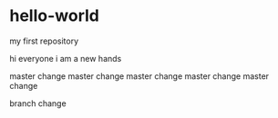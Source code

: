 # hello-world
my first repository

hi everyone i am a new hands 


master change
master change
master change
master change
master change


branch change
